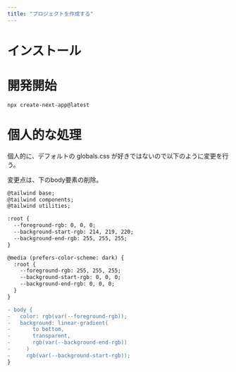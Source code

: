 ```yaml
---
title: "プロジェクトを作成する"
---
```


# インストール

# 開発開始

```shell
npx create-next-app@latest
```

# 個人的な処理

個人的に、デフォルトの globals.css が好きではないので以下のように変更を行う。

変更点は、下のbody要素の削除。

```diff css:src/app/global.css
@tailwind base;
@tailwind components;
@tailwind utilities;

:root {
  --foreground-rgb: 0, 0, 0;
  --background-start-rgb: 214, 219, 220;
  --background-end-rgb: 255, 255, 255;
}

@media (prefers-color-scheme: dark) {
  :root {
    --foreground-rgb: 255, 255, 255;
    --background-start-rgb: 0, 0, 0;
    --background-end-rgb: 0, 0, 0;
  }
}

- body {
-   color: rgb(var(--foreground-rgb));
-   background: linear-gradient(
-       to bottom,
-       transparent,
-       rgb(var(--background-end-rgb))
-     )
-     rgb(var(--background-start-rgb));
}
```

